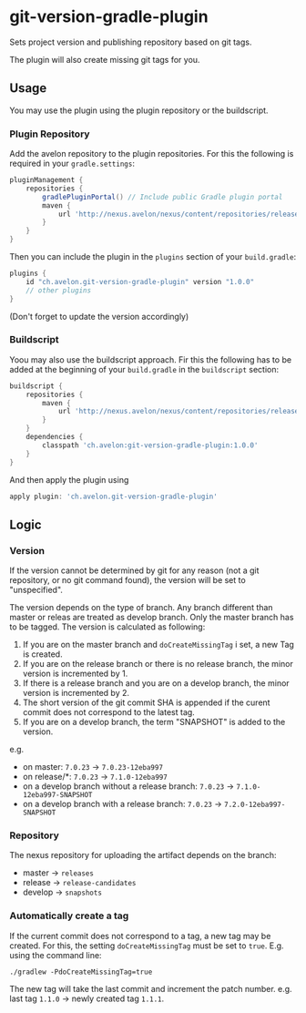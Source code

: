 # git-version-gradle-plugin
Sets project version and publishing repository based on git tags.

The plugin will also create missing git tags for you.

## Usage

You may use the plugin using the plugin repository or the buildscript.

### Plugin Repository
Add the avelon repository to the plugin repositories.
For this the following is required in your `gradle.settings`:

```groovy
pluginManagement {
    repositories {
        gradlePluginPortal() // Include public Gradle plugin portal
        maven {
            url 'http://nexus.avelon/nexus/content/repositories/releases'
        }
    }
}
```

Then you can include the plugin in the `plugins` section of your `build.gradle`:
```groovy
plugins {
    id "ch.avelon.git-version-gradle-plugin" version "1.0.0"
    // other plugins
}
```
(Don't forget to update the version accordingly) 

### Buildscript
Yoou may also use the buildscript approach. Fir this the following has to be added at the
beginning of your `build.gradle` in the `buildscript` section:

```groovy
buildscript {
    repositories {
        maven {
            url 'http://nexus.avelon/nexus/content/repositories/releases'
        }
    }
    dependencies {
        classpath 'ch.avelon:git-version-gradle-plugin:1.0.0'
    }
}
```

And then apply the plugin using

```groovy
apply plugin: 'ch.avelon.git-version-gradle-plugin'
```

## Logic

### Version
If the version cannot be determined by git for any reason (not a git repository, or no
git command found), the version will be set to "unspecified".

The version depends on the type of branch. Any branch different than master or releas are
treated as develop branch. Only the master branch has to be tagged.
The version is calculated as following:

  1. If you are on the master branch and `doCreateMissingTag` i set, a new Tag is created.
  2. If you are on the release branch or there is no release branch, the minor version is
     incremented by 1.
  3. If there is a release branch and you are on a develop branch, the minor version is
     incremented by 2.
  4. The short version of the git commit SHA is appended if the curent commit does
     not correspond to the latest tag.
  5. If you are on a develop branch, the term "SNAPSHOT" is added to the version. 
  
e.g.
  - on master: `7.0.23` -> `7.0.23-12eba997`
  - on release/*: `7.0.23` -> `7.1.0-12eba997`
  - on a develop branch without a release branch: `7.0.23` -> `7.1.0-12eba997-SNAPSHOT`
  - on a develop branch with a release branch: `7.0.23` -> `7.2.0-12eba997-SNAPSHOT`

### Repository

The nexus repository for uploading the artifact depends on the branch:
- master -> `releases`
- release -> `release-candidates`
- develop -> `snapshots`

### Automatically create a tag

If the current commit does not correspond to a tag, a new tag may be created.
For this, the setting `doCreateMissingTag` must be set to `true`.
E.g. using the command line:

```
./gradlew -PdoCreateMissingTag=true
```

The new tag will take the last commit and increment the patch number.
e.g. last tag `1.1.0` -> newly created tag `1.1.1`. 

